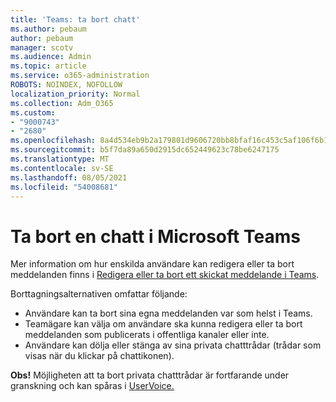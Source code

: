 ```yaml
---
title: 'Teams: ta bort chatt'
ms.author: pebaum
author: pebaum
manager: scotv
ms.audience: Admin
ms.topic: article
ms.service: o365-administration
ROBOTS: NOINDEX, NOFOLLOW
localization_priority: Normal
ms.collection: Adm_O365
ms.custom:
- "9000743"
- "2680"
ms.openlocfilehash: 8a4d534eb9b2a179801d9606720bb8bfaf16c453c5af106f6b104fd0dc11cc9f
ms.sourcegitcommit: b5f7da89a650d2915dc652449623c78be6247175
ms.translationtype: MT
ms.contentlocale: sv-SE
ms.lasthandoff: 08/05/2021
ms.locfileid: "54008681"
---
```

# <a name="delete-a-chat-in-microsoft-teams"></a>Ta bort en chatt i Microsoft Teams

Mer information om hur enskilda användare kan redigera eller ta bort meddelanden finns i [Redigera eller ta bort ett skickat meddelande i Teams](https://support.office.com/article/5f1fe604-a900-4a07-b8b7-8cf70ed6b263). 

Borttagningsalternativen omfattar följande:

- Användare kan ta bort sina egna meddelanden var som helst i Teams.
- Teamägare kan välja om användare ska kunna redigera eller ta bort meddelanden som publicerats i offentliga kanaler eller inte.
- Användare kan dölja eller stänga av sina privata chatttrådar (trådar som visas när du klickar på chattikonen).

**Obs!** Möjligheten att ta bort privata chatttrådar är fortfarande under granskning och kan spåras i [UserVoice.](https://microsoftteams.uservoice.com/forums/555103-public/suggestions/33535006-delete-private-chat-threads) 